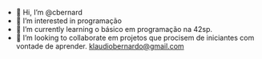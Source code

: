 - 👋 Hi, I’m @cbernard
- 👀 I’m interested in  programação
- 🌱 I’m currently learning  o  básico em programação  na 42sp.
- 💞️ I’m looking to collaborate  em projetos  que  procisem de iniciantes com vontade de aprender.
klaudiobernardo@gmail.com
